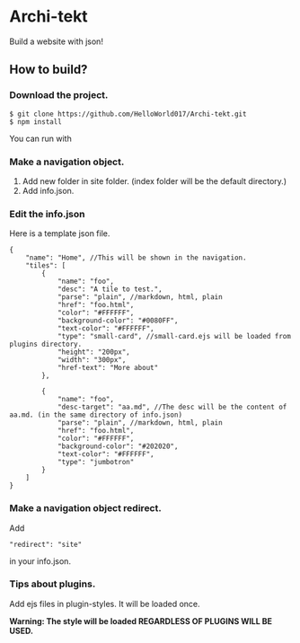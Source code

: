 # Archi-tekt
Build a website with json!

## How to build?
### Download the project.
```
$ git clone https://github.com/HelloWorld017/Archi-tekt.git
$ npm install
```
You can run with
### Make a navigation object.
1. Add new folder in site folder. (index folder will be the default directory.)
2. Add info.json.

### Edit the info.json
Here is a template json file.
```
{
	"name": "Home", //This will be shown in the navigation.
	"tiles": [
		{
			"name": "foo",
			"desc": "A tile to test.",
			"parse": "plain", //markdown, html, plain
			"href": "foo.html",
			"color": "#FFFFFF",
			"background-color": "#0080FF",
			"text-color": "#FFFFFF",
			"type": "small-card", //small-card.ejs will be loaded from plugins directory.
			"height": "200px",
			"width": "300px",
			"href-text": "More about"
		},

		{
			"name": "foo",
			"desc-target": "aa.md", //The desc will be the content of aa.md. (in the same directory of info.json)
			"parse": "plain", //markdown, html, plain
			"href": "foo.html",
			"color": "#FFFFFF",
			"background-color": "#202020",
			"text-color": "#FFFFFF",
			"type": "jumbotron"
		}
	]
}
```

### Make a navigation object redirect.
Add
```
"redirect": "site"
```
in your info.json.

### Tips about plugins.

Add ejs files in plugin-styles.
It will be loaded once.

__Warning: The style will be loaded REGARDLESS OF PLUGINS WILL BE USED.__
